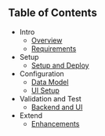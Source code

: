## Table of Contents

<!-- disco-toc-start -->
- Intro
  - [Overview](https://github.com/SAP-samples/btp-cap-genai-semantic-search/blob/main/docs/tutorial/Overview.md)
  - [Requirements](https://github.com/SAP-samples/btp-cap-genai-semantic-search/blob/main/docs/tutorial/1-Requirements.md)
- Setup  
  - [Setup and Deploy](https://github.com/SAP-samples/btp-cap-genai-semantic-search/blob/main/docs/tutorial/2-Setup%20and%20Deploy.md)
- Configuration
  - [Data Model](https://github.com/SAP-samples/btp-cap-genai-semantic-search/blob/main/docs/tutorial/3-Data%20Model.md)
  - [UI Setup](https://github.com/SAP-samples/btp-cap-genai-semantic-search/blob/main/docs/tutorial/4-UI%20Setup.md)
- Validation and Test
  - [Backend and UI](https://github.com/SAP-samples/btp-cap-genai-semantic-search/blob/main/docs/tutorial/5-Validation%20and%20Testing.md)
- Extend
  - [Enhancements](https://github.com/SAP-samples/btp-cap-genai-semantic-search/blob/main/docs/tutorial/6-Extend.md)
<!-- disco-toc-end -->
